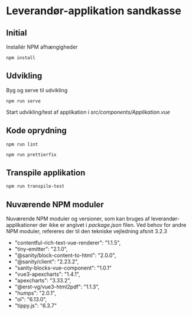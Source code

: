 # Leverandør-applikation sandkasse

## Initial
Installér NPM afhængigheder
```
npm install
```
## Udvikling

Byg og serve til udvikling
```
npm run serve
```

Start udvikling/test af applikation i _src/components/Applikation.vue_

## Kode oprydning

```
npm run lint
```

```
npm run prettierfix
```

## Transpile applikation
```
npm run transpile-test
```

## Nuværende NPM moduler

Nuværende NPM moduler og versioner, som kan bruges af leverandør-applikationer der ikke er angivet i _package.json_ filen. Ved behov for andre NPM moduler, refereres der til den tekniske vejledning afsnit 3.2.3

* "contentful-rich-text-vue-renderer": "1.1.5",
* "tiny-emitter": "2.1.0",
* "@sanity/block-content-to-html": "2.0.0",
* "@sanity/client": "2.23.2",
* "sanity-blocks-vue-component": "1.0.1"
* "vue3-apexcharts": "1.4.1",
* "apexcharts": "3.33.2",
* "@erst-vg/vue3-html2pdf": "1.1.3",
* "humps": "2.0.1",
* "ol": "6.13.0",
* "tippy.js": "6.3.7"